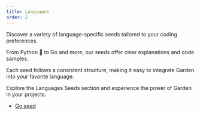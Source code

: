 ```yaml
---
title: Languages
order: 2
---
```


Discover a variety of language-specific seeds tailored to your coding preferences.

From Python 🐍 to Go and more, our seeds offer clear explanations and code samples.

Each seed follows a consistent structure, making it easy to integrate Garden into your favorite language.

Explore the Languages Seeds section and experience the power of Garden in your projects.

- [Go seed](./go-seed.md)

